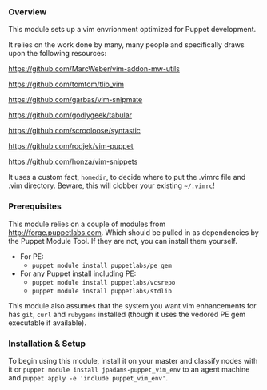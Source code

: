 ### Overview

This module sets up a vim envrionment optimized for Puppet development.

It relies on the work done by many, many people and specifically draws upon the following resources:

https://github.com/MarcWeber/vim-addon-mw-utils

https://github.com/tomtom/tlib_vim

https://github.com/garbas/vim-snipmate

https://github.com/godlygeek/tabular

https://github.com/scrooloose/syntastic

https://github.com/rodjek/vim-puppet

https://github.com/honza/vim-snippets

It uses a custom fact, `homedir`, to decide where to put the .vimrc file and .vim directory.
Beware, this will clobber your existing `~/.vimrc`!

### Prerequisites

This module relies on a couple of modules from http://forge.puppetlabs.com. Which should be pulled in as dependencies by the Puppet Module Tool. If they are not, you can install them yourself.

* For PE:
  - `puppet module install puppetlabs/pe_gem`
* For any Puppet install including PE:
  - `puppet module install puppetlabs/vcsrepo`
  - `puppet module install puppetlabs/stdlib`

This module also assumes that the system you want vim enhancements for has `git`, `curl` and `rubygems` installed (though it uses the vedored PE gem executable if available).

### Installation & Setup

To begin using this module, install it on your master and classify nodes with it or `puppet module install jpadams-puppet_vim_env` to an agent machine and `puppet apply -e 'include puppet_vim_env'`.
